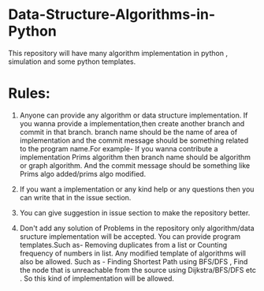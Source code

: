 # Data-Structure-Algorithms-in-Python
This repository will have many algorithm implementation in python , simulation and some python templates.

# Rules:

1) Anyone can provide any algorithm or data structure implementation.
If you wanna provide a implementation,then create another branch and commit in that branch.
branch name should be the name of area of implementation and  the commit message should be something related to the program name.For example-
If  you wanna contribute a implementation Prims algorithm then branch name should be algorithm or graph algorithm. And the commit message should be something like Prims algo added/prims algo modified.

2) If you want a implementation or any kind help or any questions then you can write that in the issue section.

3) You can give suggestion in issue section to make the repository better.

4) Don't add any solution of Problems in the repository only algorithm/data sructure implementation will be accepted.
You can provide program templates.Such as-  Removing duplicates from a list or Counting frequency of numbers in list. 
Any modified template of algorithms will also be allowed. Such as - Finding Shortest Path using BFS/DFS , Find the node that is unreachable from the source using Dijkstra/BFS/DFS etc . So this kind of implementation will be allowed.



